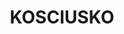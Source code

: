 ---
lastmod: '2025-04-06T06:05:20+00:00'
latitude: -36.49033032
layout: suburb
longitude: 148.2032728
postcode: '2627'
state: NSW
title: KOSCIUSKO
url: /nsw/kosciusko/
---